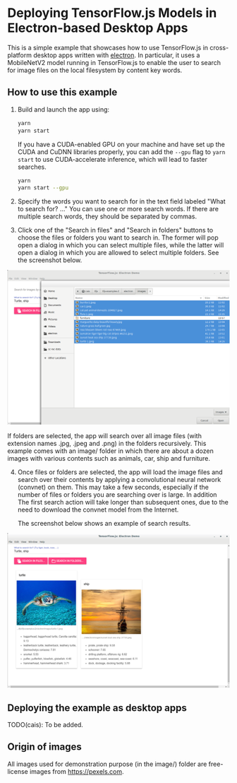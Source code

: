 # Deploying TensorFlow.js Models in Electron-based Desktop Apps

This is a simple example that showcases how to use TensorFlow.js
in cross-platform desktop apps written with
[electron](https://electronjs.org/). In particular, it uses
a MobileNetV2 model running in TensorFlow.js to enable the user
to search for image files on the local filesystem by content
key words.

## How to use this example

1. Build and launch the app using:

   ```sh
   yarn
   yarn start
   ```

   If you have a CUDA-enabled GPU on your machine and have set up
   the CUDA and CuDNN libraries properly, you can add the `--gpu`
   flag to `yarn start` to use CUDA-accelerate inference, which
   will lead to faster searches.

   ```sh
   yarn
   yarn start --gpu
   ```

2. Specify the words you want to search for in the text field labeled
   "What to search for? ..." You can use one or more search words.
   If there are multiple search words, they should be separated by
   commas.

3. Click one of the "Search in files" and "Search in folders" buttons
   to choose the files or folders you want to search in. The former
   will pop open a dialog in which you can select multiple files, while
   the latter will open a dialog in which you are allowed to select
   multiple folders. See the screenshot below.

  ![screenshot-1](./screenshot-1.png)

  If folders are selected, the app will search over
  all image files (with extension names .jpg, .jpeg and .png) in the
  folders recursively.
  This example comes with an image/ folder in which there are about
  a dozen images with various contents such as animals, car, ship
  and furniture.

4. Once files or folders are selected, the app will load the image
   files and search over their contents by applying a convolutional
   neural network (convnet) on them. This may take a few seconds,
   especially if the number of files or folders you are searching over
   is large. In addition The first search action will take longer than
   subsequent ones, due to the need to download the convnet model
   from the Internet.

   The screenshot below shows an example of search results.

  ![screenshot-2](./screenshot-2.png)

## Deploying the example as desktop apps

TODO(cais): To be added.



## Origin of images

All images used for demonstration purpose (in the image/) folder
are free-license images from https://pexels.com.